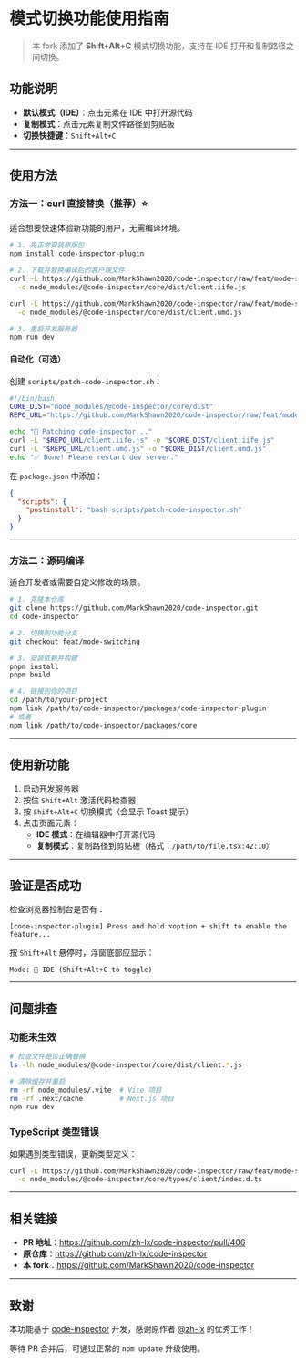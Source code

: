 # 模式切换功能使用指南

> 本 fork 添加了 **Shift+Alt+C** 模式切换功能，支持在 IDE 打开和复制路径之间切换。

## 功能说明

- **默认模式（IDE）**：点击元素在 IDE 中打开源代码
- **复制模式**：点击元素复制文件路径到剪贴板
- **切换快捷键**：`Shift+Alt+C`

---

## 使用方法

### 方法一：curl 直接替换（推荐）⭐

适合想要快速体验新功能的用户，无需编译环境。

```bash
# 1. 先正常安装原版包
npm install code-inspector-plugin

# 2. 下载并替换编译后的客户端文件
curl -L https://github.com/MarkShawn2020/code-inspector/raw/feat/mode-switching/packages/core/dist/client.iife.js \
  -o node_modules/@code-inspector/core/dist/client.iife.js

curl -L https://github.com/MarkShawn2020/code-inspector/raw/feat/mode-switching/packages/core/dist/client.umd.js \
  -o node_modules/@code-inspector/core/dist/client.umd.js

# 3. 重启开发服务器
npm run dev
```

#### 自动化（可选）

创建 `scripts/patch-code-inspector.sh`：

```bash
#!/bin/bash
CORE_DIST="node_modules/@code-inspector/core/dist"
REPO_URL="https://github.com/MarkShawn2020/code-inspector/raw/feat/mode-switching/packages/core/dist"

echo "🔧 Patching code-inspector..."
curl -L "$REPO_URL/client.iife.js" -o "$CORE_DIST/client.iife.js"
curl -L "$REPO_URL/client.umd.js" -o "$CORE_DIST/client.umd.js"
echo "✅ Done! Please restart dev server."
```

在 `package.json` 中添加：

```json
{
  "scripts": {
    "postinstall": "bash scripts/patch-code-inspector.sh"
  }
}
```

---

### 方法二：源码编译

适合开发者或需要自定义修改的场景。

```bash
# 1. 克隆本仓库
git clone https://github.com/MarkShawn2020/code-inspector.git
cd code-inspector

# 2. 切换到功能分支
git checkout feat/mode-switching

# 3. 安装依赖并构建
pnpm install
pnpm build

# 4. 链接到你的项目
cd /path/to/your-project
npm link /path/to/code-inspector/packages/code-inspector-plugin
# 或者
npm link /path/to/code-inspector/packages/core
```

---

## 使用新功能

1. 启动开发服务器
2. 按住 `Shift+Alt` 激活代码检查器
3. 按 `Shift+Alt+C` 切换模式（会显示 Toast 提示）
4. 点击页面元素：
   - **IDE 模式**：在编辑器中打开源代码
   - **复制模式**：复制路径到剪贴板（格式：`/path/to/file.tsx:42:10`）

---

## 验证是否成功

检查浏览器控制台是否有：
```
[code-inspector-plugin] Press and hold ⌥option + shift to enable the feature...
```

按 `Shift+Alt` 悬停时，浮窗底部应显示：
```
Mode: 📝 IDE (Shift+Alt+C to toggle)
```

---

## 问题排查

### 功能未生效

```bash
# 检查文件是否正确替换
ls -lh node_modules/@code-inspector/core/dist/client.*.js

# 清除缓存并重启
rm -rf node_modules/.vite  # Vite 项目
rm -rf .next/cache         # Next.js 项目
npm run dev
```

### TypeScript 类型错误

如果遇到类型错误，更新类型定义：

```bash
curl -L https://github.com/MarkShawn2020/code-inspector/raw/feat/mode-switching/packages/core/types/client/index.d.ts \
  -o node_modules/@code-inspector/core/types/client/index.d.ts
```

---

## 相关链接

- **PR 地址**：https://github.com/zh-lx/code-inspector/pull/406
- **原仓库**：https://github.com/zh-lx/code-inspector
- **本 fork**：https://github.com/MarkShawn2020/code-inspector

---

## 致谢

本功能基于 [code-inspector](https://github.com/zh-lx/code-inspector) 开发，感谢原作者 [@zh-lx](https://github.com/zh-lx) 的优秀工作！

等待 PR 合并后，可通过正常的 `npm update` 升级使用。
